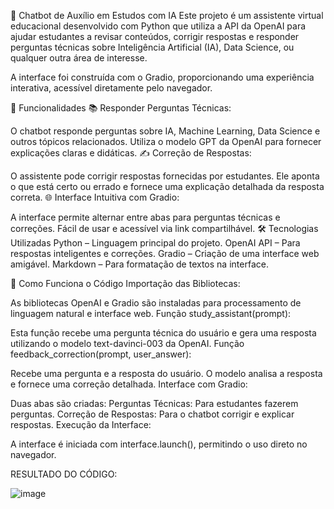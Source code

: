 🤖 Chatbot de Auxílio em Estudos com IA
Este projeto é um assistente virtual educacional desenvolvido com Python que utiliza a API da OpenAI para ajudar estudantes a revisar conteúdos, corrigir respostas e responder perguntas técnicas sobre Inteligência Artificial (IA), Data Science, ou qualquer outra área de interesse.

A interface foi construída com o Gradio, proporcionando uma experiência interativa, acessível diretamente pelo navegador.

🚀 Funcionalidades
📚 Responder Perguntas Técnicas:

O chatbot responde perguntas sobre IA, Machine Learning, Data Science e outros tópicos relacionados.
Utiliza o modelo GPT da OpenAI para fornecer explicações claras e didáticas.
✍️ Correção de Respostas:

O assistente pode corrigir respostas fornecidas por estudantes.
Ele aponta o que está certo ou errado e fornece uma explicação detalhada da resposta correta.
🌐 Interface Intuitiva com Gradio:

A interface permite alternar entre abas para perguntas técnicas e correções.
Fácil de usar e acessível via link compartilhável.
🛠 Tecnologias Utilizadas
Python – Linguagem principal do projeto.
OpenAI API – Para respostas inteligentes e correções.
Gradio – Criação de uma interface web amigável.
Markdown – Para formatação de textos na interface.

🎯 Como Funciona o Código
Importação das Bibliotecas:

As bibliotecas OpenAI e Gradio são instaladas para processamento de linguagem natural e interface web.
Função study_assistant(prompt):

Esta função recebe uma pergunta técnica do usuário e gera uma resposta utilizando o modelo text-davinci-003 da OpenAI.
Função feedback_correction(prompt, user_answer):

Recebe uma pergunta e a resposta do usuário.
O modelo analisa a resposta e fornece uma correção detalhada.
Interface com Gradio:

Duas abas são criadas:
Perguntas Técnicas: Para estudantes fazerem perguntas.
Correção de Respostas: Para o chatbot corrigir e explicar respostas.
Execução da Interface:

A interface é iniciada com interface.launch(), permitindo o uso direto no navegador.

RESULTADO DO CÓDIGO:

![image](https://github.com/user-attachments/assets/a5fbcbc2-aa3b-461d-9a6f-538b44a8ac85)

